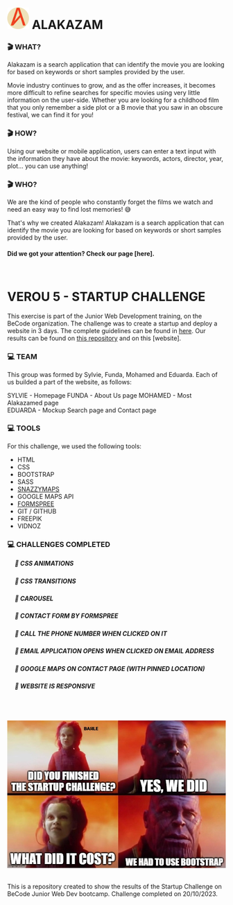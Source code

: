 # <img src="images/Logo_Alakazam.png" width="50px"/>   ALAKAZAM

### 🎬 WHAT?

Alakazam is a search application that can identify the movie you are looking for based on keywords or short samples provided by the user.

Movie industry continues to grow, and as the offer increases, it becomes more difficult to refine searches for specific movies using very little information on the user-side. Whether you are looking for a childhood film that you only remember a side plot or a B movie that you saw in an obscure festival, we can find it for you!

### 🎬 HOW?

Using our website or mobile application, users can enter a text input with the information they have about the movie: keywords, actors, director, year, plot… you can use anything!

### 🎬 WHO?

We are the kind of people who constantly forget the films we watch and need an easy way to find lost memories! 😅

That's why we created Alakazam!
Alakazam is a search application that can identify the movie you are looking for based on keywords or short samples provided by the user.

#### Did we got your attention? Check our page [here].
&nbsp;  

# VEROU 5 - STARTUP CHALLENGE

This exercise is part of the Junior Web Development training, on the BeCode organization. The challenge was to create a startup and deploy a website in 3 days. The complete guidelines can be found in [here](https://github.com/becodeorg/GNT-Verou-5/tree/main/1.The-Field/08.The-startup). Our results can be found on [this repository](https://github.com/eduardabp/Alakazam) and on this [website].

### 💻 TEAM

This group was formed by Sylvie, Funda, Mohamed and Eduarda. Each of us builded a part of the website, as follows:

SYLVIE - Homepage
FUNDA - About Us page 
MOHAMED - Most Alakazamed page  
EDUARDA - Mockup Search page and Contact page  

### 💻 TOOLS

For this challenge, we used the following tools:

- HTML
- CSS
- BOOTSTRAP
- SASS
- [SNAZZYMAPS](https://snazzymaps.com/)
- GOOGLE MAPS API
- [FORMSPREE](https://formspree.io/)
- GIT / GITHUB
- FREEPIK
- VIDNOZ

### 💻 CHALLENGES COMPLETED

##### &emsp; 🎯 CSS ANIMATIONS
##### &emsp; 🎯 CSS TRANSITIONS
##### &emsp; 🎯 CAROUSEL
##### &emsp; 🎯 CONTACT FORM BY FORMSPREE
##### &emsp; 🎯 CALL THE PHONE NUMBER WHEN CLICKED ON IT
##### &emsp; 🎯 EMAIL APPLICATION OPENS WHEN CLICKED ON EMAIL ADDRESS
##### &emsp; 🎯 GOOGLE MAPS ON CONTACT PAGE (WITH PINNED LOCATION)
##### &emsp; 🎯 WEBSITE IS RESPONSIVE  
&nbsp;  
&nbsp;  


<img src="images/meme.jpg" width="600px"/>  

&nbsp;  
This is a repository created to show the results of the Startup Challenge on BeCode Junior Web Dev bootcamp. Challenge completed on 20/10/2023.